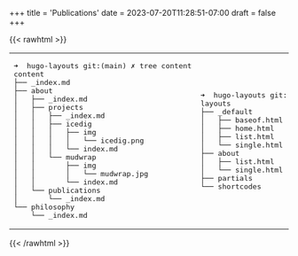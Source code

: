+++
title = 'Publications'
date = 2023-07-20T11:28:51-07:00
draft = false
+++

{{< rawhtml >}}
<table>
<tbody>
<tr>
<td class="tree">
<pre>
➜  hugo-layouts git:(main) ✗ tree content
content
├── _index.md
├── about
│   ├── _index.md
│   ├── projects
│   │   ├── _index.md
│   │   ├── icedig
│   │   │   ├── img
│   │   │   │   └── icedig.png
│   │   │   └── index.md
│   │   └── mudwrap
│   │       ├── img
│   │       │   └── mudwrap.jpg
│   │       └── index.md
│   └── publications
│       └── <span class="active">_index.md</span>
└── philosophy
    └── _index.md
</pre>
</td>
<td class="tree">
<pre>
➜  hugo-layouts git:(main) ✗ tree layouts
layouts
├── _default
│   ├── <span class="always-active">baseof.html</span>
│   ├── home.html
│   ├── list.html
│   └── single.html
├── about
│   ├── <span class="active">list.html</span>
│   └── single.html
├── partials
└── shortcodes
</td>
</tr>
</tbody>
</table>
{{< /rawhtml >}}
